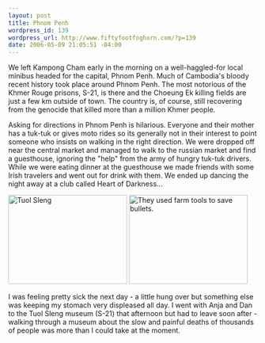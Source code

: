 ```yaml
--- 
layout: post
title: Phnom Penh
wordpress_id: 139
wordpress_url: http://www.fiftyfootfoghorn.com/?p=139
date: 2006-05-09 21:05:51 -04:00
---
```

We left Kampong Cham early in the morning on a well-haggled-for local minibus headed for the capital, Phnom Penh. Much of Cambodia's bloody recent history took place around Phnom Penh. The most notorious of the Khmer Rouge prisons, S-21, is there and the Choeung Ek killing fields are just a few km outside of town. The country is, of course, still recovering from the genocide that killed more than a million Khmer people.

Asking for directions in Phnom Penh is hilarious. Everyone and their mother has a tuk-tuk or gives moto rides so its generally not in their interest to point someone who insists on walking in the right direction. We were dropped off near the central market and managed to walk to the russian market and find a guesthouse, ignoring the "help" from the army of hungry tuk-tuk drivers. While we were eating dinner at the guesthouse we made friends with some Irish travelers and went out for drink with them. We ended up dancing the night away at a club called Heart of Darkness...

<a href="http://flickr.com/photos/fiftyfeet/146076404"><img src="http://static.flickr.com/49/146076404_906caa14c1_m.jpg" width="240" height="180" alt="Tuol Sleng" border="0" /></a> <a href="http://flickr.com/photos/fiftyfeet/146076608"><img src="http://static.flickr.com/52/146076608_29b1a31754_m.jpg" width="240" height="180" alt="They used farm tools to save bullets." border="0" /></a> 

I was feeling pretty sick the next day - a little hung over but something else was keeping my stomach very displeased all day. I went with Anja and Dan to the Tuol Sleng museum (S-21) that afternoon but had to leave soon after - walking through a museum about the slow and painful deaths of thousands of people was more than I could take at the moment.
